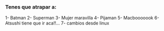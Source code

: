 ### Tenes que atrapar a:
1- Batman
2- Superman
3- Mujer maravilla
4- Pijaman
5- Macbooooook
6- Atsushi tiene que ir aca!!...
7- cambios desde linux